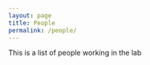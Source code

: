 ```yaml
---
layout: page
title: People
permalink: /people/
---
```


This is a list of people working in the lab
